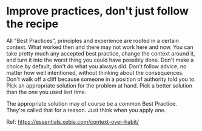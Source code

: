 # Improve practices, don't just follow the recipe

All "Best Practices", principles and experience are rooted in a certain context. What worked then and there may not work here and now. You can take pretty much any accepted best practice, change the context around it, and turn it into the worst thing you could have possibly done. Don't make a choice by default, don't do what you always did. Don't follow advice, no matter how well intentioned, without thinking about the consequences. Don't walk off a cliff because someone in a position of authority told you to. Pick an appropriate solution for the problem at hand. Pick a better solution than the one you used last time.

The appropriate solution may of course be a common Best Practice. They're called that for a reason. Just think when you apply one.

Ref: https://essentials.xebia.com/context-over-habit/
